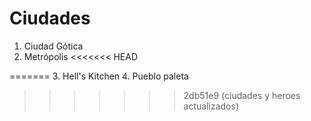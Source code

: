 # Ciudades

1. Ciudad Gótica
2. Metrópolis
<<<<<<< HEAD

=======
3. Hell's Kitchen
4. Pueblo paleta
>>>>>>> 2db51e9 (ciudades y heroes actualizados)
